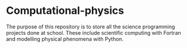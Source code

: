 # Computational-physics
The purpose of this repository is to store all the science programming projects done at school. These include scientific computing with Fortran and modelling physical phenomena with Python.

